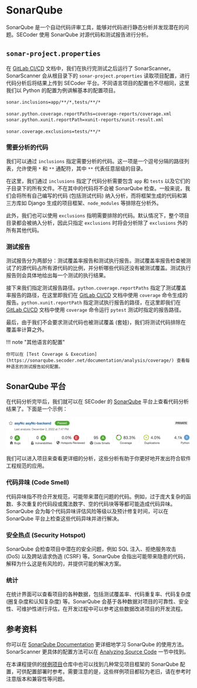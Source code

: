 # SonarQube

SonarQube 是一个自动代码评审工具，能够对代码进行静态分析并发现潜在的问题。SECoder 使用 SonarQube 对源代码和测试报告进行分析。

## `sonar-project.properties`

在 [GitLab CI/CD](../gitlab-ci) 文档中，我们在执行完测试之后运行了 SonarScanner。SonarScanner 会从根目录下的 `sonar-project.properties` 读取项目配置，进行代码分析后将结果上传到 SECoder 平台。不同语言项目的配置也不尽相同，这里我们以 Python 的配置为例讲解基本的配置项目。

```properties
sonar.inclusions=app/**/*,tests/**/*

sonar.python.coverage.reportPaths=coverage-reports/coverage.xml
sonar.python.xunit.reportPath=xunit-reports/xunit-result.xml

sonar.coverage.exclusions=tests/**/*
```

### 需要分析的代码

我们可以通过 `inclusions` 指定需要分析的代码。这一项是一个逗号分隔的路径列表，允许使用 `*` 和 `**` 通配符，其中 `**` 代表任意层级的目录。

在这里，我们通过 `inclusions` 指定了代码分析需要包含 `app` 和 `tests` 以及它们的子目录下的所有文件。不在其中的代码将不会被 SonarQube 检查。一般来说，我们会将所有自己编写的代码 (包括测试代码) 纳入分析，而将框架生成的代码和第三方库如 Django 生成的项目框架、`node_modules` 等排除在分析外。

此外，我们也可以使用 `exclusions` 指明需要排除的代码。默认情况下，整个项目目录都会被纳入分析，因此只指定 `exclusions` 时将会分析除了 `exclusions` 外的所有其他代码。

### 测试报告

测试报告分为两部分：测试覆盖率报告和测试执行报告。测试覆盖率报告检查被测试了的源代码占所有源代码的比例，并分析哪些代码还没有被测试覆盖。测试执行报告则会具体地给出每一个测试的执行结果。

接下来我们指定测试报告路径。`python.coverage.reportPaths` 指定了测试覆盖率报告的路径，在这里即我们在 [GitLab CI/CD](../gitlab-ci) 文档中使用 `coverage` 命令生成的报告。`python.xunit.reportPath` 指定测试执行报告的路径，在这里即我们在 [GitLab CI/CD](../gitlab-ci) 文档中使用 `coverage` 命令运行 `pytest` 测试时指定的报告路径。

最后，由于我们不会要求测试代码也被测试覆盖 (套娃)，我们将测试代码排除在覆盖率计算之外。

!!! note "其他语言的配置"

    你可以在 [Test Coverage & Execution](https://sonarqube.secoder.net/documentation/analysis/coverage/) 查看每种语言的测试报告如何配置。

## SonarQube 平台

在代码分析完毕后，我们就可以在 SECoder 的 [SonarQube](https://sonarqube.secoder.net/) 平台上查看代码分析结果了。下面是一个示例：

![SonarQube Project](../../static/sonarqube.png)

我们可以进入项目来查看更详细的分析，这些分析有助于你更好地开发出符合软件工程规范的应用。

### 代码异味 (Code Smell)

代码异味指不符合开发规范，可能带来潜在问题的代码。例如，过于庞大复杂的函数、多次重复的代码段或魔法数字、空的代码块等等都可能造成代码异味。SonarQube 会为每个代码异味评估风险等级以及预计修复时间，可以在 SonarQube 平台上检查这些代码异味并进行解决。

### 安全热点 (Security Hotspot)

SonarQube 会检查项目中潜在的安全问题，例如 SQL 注入、拒绝服务攻击 (DoS) 以及跨站请求伪造 (CSRF) 等。SonarQube 会指出可能带来隐患的代码，解释为什么这是有风险的，并提供可能的解决方案。

### 统计

在统计界面可以查看项目的各种数据，包括测试覆盖率、代码重复率、代码复杂度 (圈复杂度和认知复杂度) 等。SonarQube 会基于各种数据对项目的可靠性、安全性、可维护性进行评估，在开发过程中可以参考这些数据改进项目的开发流程。

## 参考资料

你可以在 [SonarQube Documentation](https://sonarqube.secoder.net/documentation) 更详细地学习 SonarQube 的使用方法。SonarScanner 更具体的配置方法可以在 [Analyzing Source Code](https://sonarqube.secoder.net/documentation/analysis/overview/) 一节中找到。

在本课程提供的[样例项目](https://git.tsinghua.edu.cn/SEG/example)仓库中也可以找到几种常见项目框架的 SonarQube 配置，可供配置部署时参考。需要注意的是，这些样例项目都较为老旧，请在参考时注意版本和兼容性等问题。